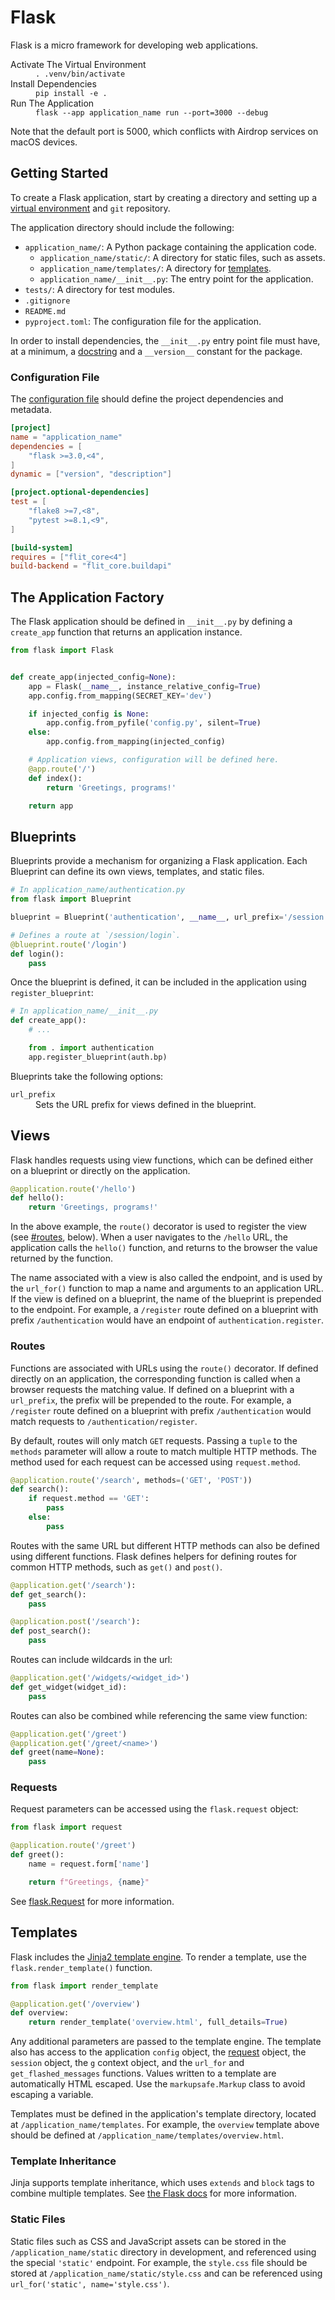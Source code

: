 # Flask

Flask is a micro framework for developing web applications.

<dl>
  <dt>Activate The Virtual Environment</dt>
  <dd><code>. .venv/bin/activate</code></dd>

  <dt>Install Dependencies</dt>
  <dd><code>pip install -e .</code></dd>

  <dt>Run The Application</dt>
  <dd><code>flask --app application_name run --port=3000 --debug</code></dd>
</dl>

Note that the default port is 5000, which conflicts with Airdrop services on macOS devices.

## Getting Started

To create a Flask application, start by creating a directory and setting up a [virtual environment]({{url_for('python_doc.index')}}#virtual-environments) and `git` repository.

The application directory should include the following:

- `application_name/`: A Python package containing the application code.
    - `application_name/static/`: A directory for static files, such as assets.
    - `application_name/templates/`: A directory for [templates](#templates).
    - `application_name/__init__.py`: The entry point for the application.
- `tests/`: A directory for test modules.
- `.gitignore`
- `README.md`
- `pyproject.toml`: The configuration file for the application.

In order to install dependencies, the `__init__.py` entry point file must have, at a minimum, a [docstring]({{url_for('python_doc.syntax')}}#docstrings) and a `__version__` constant for the package.

### Configuration File

The [configuration file]({{url_for('python_doc.index')}}#configuration-files) should define the project dependencies and metadata.

```toml
[project]
name = "application_name"
dependencies = [
    "flask >=3.0,<4",
]
dynamic = ["version", "description"]

[project.optional-dependencies]
test = [
    "flake8 >=7,<8",
    "pytest >=8.1,<9",
]

[build-system]
requires = ["flit_core<4"]
build-backend = "flit_core.buildapi"
```

## The Application Factory

The Flask application should be defined in `__init__.py` by defining a `create_app` function that returns an application instance.

```python
from flask import Flask


def create_app(injected_config=None):
    app = Flask(__name__, instance_relative_config=True)
    app.config.from_mapping(SECRET_KEY='dev')

    if injected_config is None:
        app.config.from_pyfile('config.py', silent=True)
    else:
        app.config.from_mapping(injected_config)

    # Application views, configuration will be defined here.
    @app.route('/')
    def index():
        return 'Greetings, programs!'

    return app
```

## Blueprints

Blueprints provide a mechanism for organizing a Flask application. Each Blueprint can define its own views, templates, and static files.

```python
# In application_name/authentication.py
from flask import Blueprint

blueprint = Blueprint('authentication', __name__, url_prefix='/session')

# Defines a route at `/session/login`.
@blueprint.route('/login')
def login():
    pass
```

Once the blueprint is defined, it can be included in the application using `register_blueprint`:

```python
# In application_name/__init__.py
def create_app():
    # ...

    from . import authentication
    app.register_blueprint(auth.bp)
```

Blueprints take the following options:

<dl>
  <dt><code>url_prefix</code></dt>
  <dd>
    Sets the URL prefix for views defined in the blueprint.
  </dd>
</dl>

## Views

Flask handles requests using view functions, which can be defined either on a blueprint or directly on the application.

```python
@application.route('/hello')
def hello():
    return 'Greetings, programs!'
```

In the above example, the `route()` decorator is used to register the view (see [#routes](routes), below). When a user navigates to the `/hello` URL, the application calls the `hello()` function, and returns to the browser the value returned by the function.

The name associated with a view is also called the endpoint, and is used by the `url_for()` function to map a name and arguments to an application URL. If the view is defined on a blueprint, the name of the blueprint is prepended to the endpoint. For example, a `/register` route defined on a blueprint with prefix `/authentication` would have an endpoint of `authentication.register`.

### Routes

Functions are associated with URLs using the `route()` decorator. If defined directly on an application, the corresponding function is called when a browser requests the matching value. If defined on a blueprint with a `url_prefix`, the prefix will be prepended to the route. For example, a `/register` route defined on a blueprint with prefix `/authentication` would match requests to `/authentication/register`.

By default, routes will only match `GET` requests. Passing a `tuple` to the `methods` parameter will allow a route to match multiple HTTP methods. The method used for each request can be accessed using `request.method`.

```python
@application.route('/search', methods=('GET', 'POST'))
def search():
    if request.method == 'GET':
        pass
    else:
        pass
```

Routes with the same URL but different HTTP methods can also be defined using different functions. Flask defines helpers for defining routes for common HTTP methods, such as `get()` and `post()`.

```python
@application.get('/search'):
def get_search():
    pass

@application.post('/search'):
def post_search():
    pass
```

Routes can include wildcards in the url:

```python
@application.get('/widgets/<widget_id>')
def get_widget(widget_id):
    pass
```

Routes can also be combined while referencing the same view function:

```python
@application.get('/greet')
@application.get('/greet/<name>')
def greet(name=None):
    pass
```

### Requests

Request parameters can be accessed using the `flask.request` object:

```python
from flask import request

@application.route('/greet')
def greet():
    name = request.form['name']

    return f"Greetings, {name}"
```

See [flask.Request](https://flask.palletsprojects.com/en/3.0.x/api/#flask.Request) for more information.

<!-- ### Sessions -->

<!-- ### The Context Object -->

## Templates

Flask includes the [Jinja2 template engine](https://palletsprojects.com/p/jinja/). To render a template, use the `flask.render_template()` function.

```python
from flask import render_template

@application.get('/overview')
def overview:
    return render_template('overview.html', full_details=True)
```

Any additional parameters are passed to the template engine. The template also has access to the application `config` object, the [request](#requests) object, the `session` object, the `g` context object, and the `url_for` and `get_flashed_messages` functions. Values written to a template are automatically HTML escaped. Use the `markupsafe.Markup` class to avoid escaping a variable.

Templates must be defined in the application's template directory, located at `/application_name/templates`. For example, the `overview` template above should be defined at `/application_name/templates/overview.html`.

### Template Inheritance

Jinja supports template inheritance, which uses `extends` and `block` tags to combine multiple templates. See [the Flask docs](https://flask.palletsprojects.com/en/3.0.x/patterns/templateinheritance/) for more information.

### Static Files

Static files such as CSS and JavaScript assets can be stored in the `/application_name/static` directory in development, and referenced using the special `'static'` endpoint. For example, the `style.css` file should be stored at `/application_name/static/style.css` and can be referenced using `url_for('static', name='style.css')`.

<!-- ## Configuration -->
